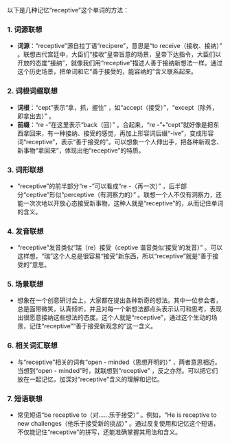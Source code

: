 以下是几种记忆“receptive”这个单词的方法：

### 1. 词源联想
 - **词源**：“receptive”源自拉丁语“recipere”，意思是“to receive（接收、接纳）” 。联想古代宫廷中，大臣们“接收”皇帝旨意的场景，皇帝下达指令，大臣们以开放的态度“接纳”，就像我们用“receptive”描述人善于接纳新想法一样。通过这个历史场景，把单词和它“善于接受的，能容纳的”含义联系起来。

### 2. 词根词缀联想
 - **词根**：“cept”表示“拿，抓，握住” ，如“accept（接受）”，“except（除外，即拿出去）” 。
 - **前缀**：“re -”在这里表示“back（回）” 。合起来，“re -”+“cept”就好像是把东西拿回来，有一种接纳、接受的感觉，再加上形容词后缀“-ive”，变成形容词“receptive”，表示“善于接受的”。可以想象一个人伸出手，把各种新观念、新事物“拿回来”，体现出他“receptive”的特质。

### 3. 词形联想
 - “receptive”的前半部分“re -”可以看成“re -（再一次）” ，后半部分“ceptive”形似“perceptive（有洞察力的）” 。联想一个人不仅有洞察力，还能一次次地以开放心态接受新事物，这种人就是“receptive”的，从而记住单词的含义。

### 4. 发音联想
 - “receptive”发音类似“瑞（re）接受（ceptive 谐音类似‘接受’的发音）” 。可以这样想，“瑞”这个人总是很容易“接受”新东西，所以“receptive”就是“善于接受的”意思。

### 5. 场景联想
 - 想象在一个创意研讨会上，大家都在提出各种新奇的想法。其中一位参会者，总是面带微笑，认真倾听，并且对每一个新想法都点头表示认可和思考，表现出很愿意接纳这些想法的态度。这个人就是“receptive”，通过这个生动的场景，记住“receptive”“善于接受新观念的”这一含义。

### 6. 相关词汇联想
 - 与“receptive”相关的词有“open - minded（思想开明的）” ，两者意思相近。当想到“open - minded”时，就联想到“receptive” ，反之亦然。可以把它们放在一起记忆，加深对“receptive”含义的理解和记忆。

### 7. 短语联想
 - 常见短语“be receptive to（对……乐于接受）” 。例如，“He is receptive to new challenges（他乐于接受新的挑战）” 。通过反复使用和记忆这个短语，不仅能记住“receptive”的拼写，还能准确掌握其用法和含义。 